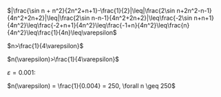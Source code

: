 $|\frac{\sin n + n^2}{2n^2+n+1}-\frac{1}{2}|\leq|\frac{2\sin n+2n^2-n-1}{4n^2+2n+2}|\leq|\frac{2\sin n-n-1}{4n^2+2n+2}|\leq\frac{-2\sin n+n+1}{4n^2}\leq\frac{-2+n+1}{4n^2}\leq\frac{-1+n}{4n^2}\leq\frac{n}{4n^2}\leq\frac{1}{4n}\leq\varepsilon$

$n>\frac{1}{4\varepsilon}$

$n(\varepsilon)>\frac{1}{4\varepsilon}$

$\varepsilon = 0.001:$

$n(\varepsilon) = \frac{1}{0.004} = 250, \forall n \geq 250$
